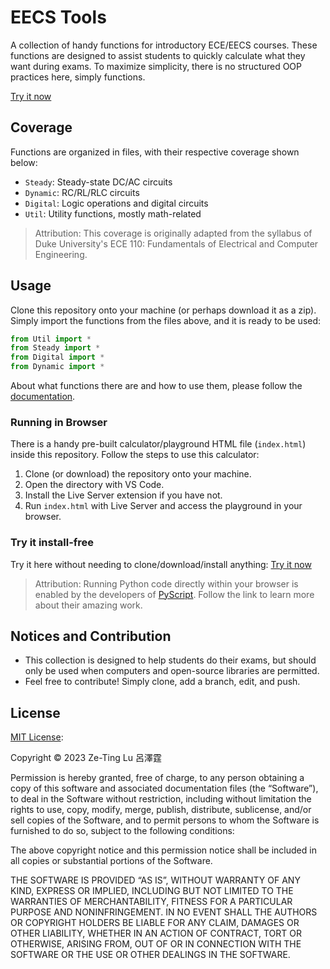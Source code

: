 # EECS Tools  

A collection of handy functions for introductory ECE/EECS courses. These functions are designed to assist students to quickly calculate what they want during exams. To maximize simplicity, there is no structured OOP practices here, simply functions.  

[Try it now](https://neil-zt.github.io/eecs-tools/)

## Coverage  
  
Functions are organized in files, with their respective coverage shown below:  
- `Steady`: Steady-state DC/AC circuits 
- `Dynamic`: RC/RL/RLC circuits 
- `Digital`: Logic operations and digital circuits 
- `Util`: Utility functions, mostly math-related  


> Attribution: This coverage is originally adapted from the syllabus of Duke University's ECE 110: Fundamentals of Electrical and Computer Engineering. 

## Usage  

Clone this repository onto your machine (or perhaps download it as a zip). Simply import the functions from the files above, and it is ready to be used: 

```python
from Util import *
from Steady import *
from Digital import *
from Dynamic import *
```

About what functions there are and how to use them, please follow the [documentation](./doc.md). 

### Running in Browser

There is a handy pre-built calculator/playground HTML file (`index.html`) inside this repository. Follow the steps to use this calculator:

1. Clone (or download) the repository onto your machine.
1. Open the directory with VS Code. 
1. Install the Live Server extension if you have not. 
1. Run `index.html` with Live Server and access the playground in your browser. 

### Try it install-free 

Try it here without needing to clone/download/install anything: [Try it now](https://neil-zt.github.io/eecs-tools/)

> Attribution: Running Python code directly within your browser is enabled by the developers of [PyScript](https://github.com/pyscript). Follow the link to learn more about their amazing work.  

## Notices and Contribution
- This collection is designed to help students do their exams, but should only be used when computers and open-source libraries are permitted. 
- Feel free to contribute! Simply clone, add a branch, edit, and push. 

## License 

[MIT License](https://mit-license.org/): 

Copyright © 2023 Ze-Ting Lu 呂澤霆

Permission is hereby granted, free of charge, to any person obtaining a copy of this software and associated documentation files (the “Software”), to deal in the Software without restriction, including without limitation the rights to use, copy, modify, merge, publish, distribute, sublicense, and/or sell copies of the Software, and to permit persons to whom the Software is furnished to do so, subject to the following conditions:

The above copyright notice and this permission notice shall be included in all copies or substantial portions of the Software.

THE SOFTWARE IS PROVIDED “AS IS”, WITHOUT WARRANTY OF ANY KIND, EXPRESS OR IMPLIED, INCLUDING BUT NOT LIMITED TO THE WARRANTIES OF MERCHANTABILITY, FITNESS FOR A PARTICULAR PURPOSE AND NONINFRINGEMENT. IN NO EVENT SHALL THE AUTHORS OR COPYRIGHT HOLDERS BE LIABLE FOR ANY CLAIM, DAMAGES OR OTHER LIABILITY, WHETHER IN AN ACTION OF CONTRACT, TORT OR OTHERWISE, ARISING FROM, OUT OF OR IN CONNECTION WITH THE SOFTWARE OR THE USE OR OTHER DEALINGS IN THE SOFTWARE.